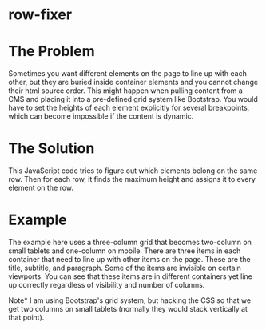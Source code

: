 row-fixer
=========

The Problem
===========

Sometimes you want different elements on the page to line up with each other, but they are buried inside container elements and you cannot change their html source order. This might happen when pulling content from a CMS and placing it into a pre-defined grid system like Bootstrap. You would have to set the heights of each element explicitly for several breakpoints, which can become impossible if the content is dynamic.

The Solution
============

This JavaScript code tries to figure out which elements belong on the same row. Then for each row, it finds the maximum height and assigns it to every element on the row. 

Example 
=======

The example here uses a three-column grid that becomes two-column on small tablets and one-column on mobile. There are three items in each container that need to line up with other items on the page. These are the title, subtitle, and paragraph. Some of the items are invisible on certain viewports. You can see that these items are in different containers yet line up correctly regardless of visibility and number of columns.

Note* I am using Bootstrap's grid system, but hacking the CSS so that we get two columns on small tablets (normally they would stack vertically at that point).
